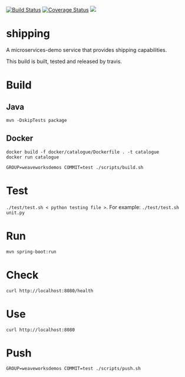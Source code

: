 [![Build Status](https://travis-ci.org/microservices-demo/shipping.svg?branch=master)](https://travis-ci.org/microservices-demo/shipping) [![Coverage Status](https://coveralls.io/repos/github/microservices-demo/shipping/badge.svg?branch=master)](https://coveralls.io/github/microservices-demo/shipping?branch=master)
[![](https://images.microbadger.com/badges/image/weaveworksdemos/shipping.svg)](http://microbadger.com/images/weaveworksdemos/shipping "Get your own image badge on microbadger.com")

# shipping
A microservices-demo service that provides shipping capabilities.

This build is built, tested and released by travis.

# Build

## Java

`mvn -DskipTests package`

## Docker

```shell script
docker build -f docker/catalogue/Dockerfile . -t catalogue
docker run catalogue
```

`GROUP=weaveworksdemos COMMIT=test ./scripts/build.sh`

# Test

`./test/test.sh < python testing file >`. For example: `./test/test.sh unit.py`

# Run

`mvn spring-boot:run`

# Check

`curl http://localhost:8080/health`

# Use

`curl http://localhost:8080`

# Push

`GROUP=weaveworksdemos COMMIT=test ./scripts/push.sh`
